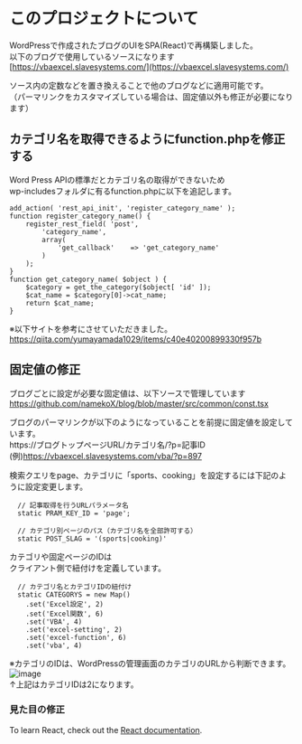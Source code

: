 # このプロジェクトについて

WordPressで作成されたブログのUIをSPA(React)で再構築しました。  
以下のブログで使用しているソースになります  
[https://vbaexcel.slavesystems.com/](https://vbaexcel.slavesystems.com/)  

ソース内の定数などを置き換えることで他のブログなどに適用可能です。  
（パーマリンクをカスタマイズしている場合は、固定値以外も修正が必要になります）  

## カテゴリ名を取得できるようにfunction.phpを修正する
Word Press APIの標準だとカテゴリ名の取得ができないため  
wp-includesフォルダに有るfunction.phpに以下を追記します。  

```function.php
add_action( 'rest_api_init', 'register_category_name' );
function register_category_name() {
    register_rest_field( 'post',
        'category_name',
        array(
            'get_callback'    => 'get_category_name'
        )
    );
}
function get_category_name( $object ) {
    $category = get_the_category($object[ 'id' ]);
    $cat_name = $category[0]->cat_name;
    return $cat_name;
}
```  

※以下サイトを参考にさせていただきました。  
https://qiita.com/yumayamada1029/items/c40e40200899330f957b

## 固定値の修正
ブログごとに設定が必要な固定値は、以下ソースで管理しています  
https://github.com/namekoX/blog/blob/master/src/common/const.tsx  

ブログのパーマリンクが以下のようになっていることを前提に固定値を設定しています。  
https://ブログトップページURL/カテゴリ名/?p=記事ID  
(例)https://vbaexcel.slavesystems.com/vba/?p=897  

検索クエリをpage、カテゴリに「sports、cooking」を設定するには下記のように設定変更します。  

```const.tsx  
  // 記事取得を行うURLパラメータ名
  static PRAM_KEY_ID = 'page';
```  

```const.tsx  
  // カテゴリ別ページのパス（カテゴリ名を全部許可する）
  static POST_SLAG = '(sports|cooking)'
```  

カテゴリや固定ページのIDは  
クライアント側で紐付けを定義しています。  

```const.tsx  
  // カテゴリ名とカテゴリIDの紐付け
  static CATEGORYS = new Map()
    .set('Excel設定', 2)
    .set('Excel関数', 6)
    .set('VBA', 4)
    .set('excel-setting', 2)
    .set('excel-function', 6)
    .set('vba', 4)
```  

※カテゴリのIDは、WordPressの管理画面のカテゴリのURLから判断できます。  
![image](https://user-images.githubusercontent.com/55214427/114272923-07dfc280-9a53-11eb-937b-9a06fe8b6bbc.png)  
↑上記はカテゴリIDは2になります。  

### 見た目の修正



To learn React, check out the [React documentation](https://reactjs.org/).
